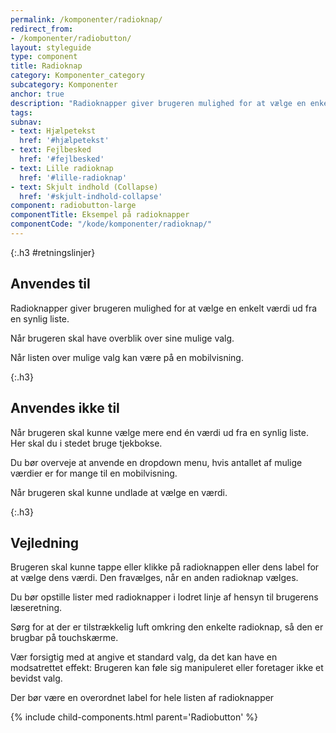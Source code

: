 ```yaml
---
permalink: /komponenter/radioknap/
redirect_from:
- /komponenter/radiobutton/
layout: styleguide
type: component
title: Radioknap
category: Komponenter_category
subcategory: Komponenter
anchor: true
description: "Radioknapper giver brugeren mulighed for at vælge en enkelt værdi ud fra en synlig liste."
tags:
subnav:
- text: Hjælpetekst
  href: '#hjælpetekst'
- text: Fejlbesked
  href: '#fejlbesked'
- text: Lille radioknap
  href: '#lille-radioknap'
- text: Skjult indhold (Collapse)
  href: '#skjult-indhold-collapse'
component: radiobutton-large
componentTitle: Eksempel på radioknapper
componentCode: "/kode/komponenter/radioknap/"
---
```


{:.h3 #retningslinjer}
## Anvendes til

Radioknapper giver brugeren mulighed for at vælge en enkelt værdi ud fra en synlig liste.

Når brugeren skal have overblik over sine mulige valg.

Når listen over mulige valg kan være på en mobilvisning.

{:.h3}
## Anvendes ikke til

Når brugeren skal kunne vælge mere end én værdi ud fra en synlig liste. Her skal du i stedet bruge tjekbokse.

Du bør overveje at anvende en dropdown menu, hvis antallet af mulige værdier er for mange til en mobilvisning.

Når brugeren skal kunne undlade at vælge en værdi.

{:.h3}
## Vejledning

Brugeren skal kunne tappe eller klikke på radioknappen eller dens label for at vælge dens værdi. Den fravælges, når en anden radioknap vælges.

Du bør opstille lister med radioknapper i lodret linje af hensyn til brugerens læseretning.

Sørg for at der er tilstrækkelig luft omkring den enkelte radioknap, så den er brugbar på touchskærme.

Vær forsigtig med at angive et standard valg, da det kan have en modsatrettet effekt: Brugeren kan føle sig manipuleret eller foretager ikke et bevidst valg.

Der bør være en overordnet label for hele listen af radioknapper

{% include child-components.html parent='Radiobutton' %}
